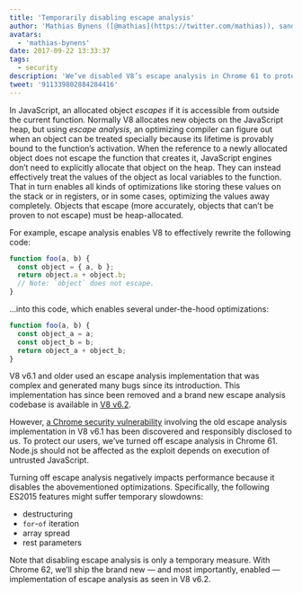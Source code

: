 ```yaml
---
title: 'Temporarily disabling escape analysis'
author: 'Mathias Bynens ([@mathias](https://twitter.com/mathias)), sandbox escape analyzer'
avatars:
  - 'mathias-bynens'
date: 2017-09-22 13:33:37
tags:
  - security
description: 'We’ve disabled V8’s escape analysis in Chrome 61 to protect users against a security vulnerability.'
tweet: '911339802884284416'
---
```

In JavaScript, an allocated object _escapes_ if it is accessible from outside the current function. Normally V8 allocates new objects on the JavaScript heap, but using _escape analysis_, an optimizing compiler can figure out when an object can be treated specially because its lifetime is provably bound to the function’s activation. When the reference to a newly allocated object does not escape the function that creates it, JavaScript engines don’t need to explicitly allocate that object on the heap. They can instead effectively treat the values of the object as local variables to the function. That in turn enables all kinds of optimizations like storing these values on the stack or in registers, or in some cases, optimizing the values away completely. Objects that escape (more accurately, objects that can’t be proven to not escape) must be heap-allocated.

For example, escape analysis enables V8 to effectively rewrite the following code:

```js
function foo(a, b) {
  const object = { a, b };
  return object.a + object.b;
  // Note: `object` does not escape.
}
```

…into this code, which enables several under-the-hood optimizations:

```js
function foo(a, b) {
  const object_a = a;
  const object_b = b;
  return object_a + object_b;
}
```

V8 v6.1 and older used an escape analysis implementation that was complex and generated many bugs since its introduction. This implementation has since been removed and a brand new escape analysis codebase is available in [V8 v6.2](/blog/v8-release-62).

However, [a Chrome security vulnerability](https://chromereleases.googleblog.com/2017/09/stable-channel-update-for-desktop_21.html) involving the old escape analysis implementation in V8 v6.1 has been discovered and responsibly disclosed to us. To protect our users, we’ve turned off escape analysis in Chrome 61. Node.js should not be affected as the exploit depends on execution of untrusted JavaScript.

Turning off escape analysis negatively impacts performance because it disables the abovementioned optimizations. Specifically, the following ES2015 features might suffer temporary slowdowns:

- destructuring
- `for`-`of` iteration
- array spread
- rest parameters

Note that disabling escape analysis is only a temporary measure. With Chrome 62, we’ll ship the brand new — and most importantly, enabled — implementation of escape analysis as seen in V8 v6.2.
